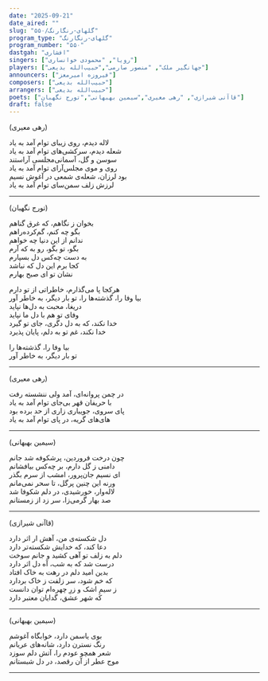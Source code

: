 ```yaml
---
date: "2025-09-21"
date_aired: ""
slug: "گلهای-رنگارنگ/۵۵۰"
program_type: "گلهای-رنگارنگ"
program_number: "۵۵۰"
dastgah: "افشاری"
singers: ["رویا", "محمودی خوانساری"]
players: ["جهانگیر ملک", "منصور صارمی","حبیب‌الله بدیعی"]
announcers: ["فیروزه امیرمعز"]
composers: ["حبیب‌الله بدیعی"]
arrangers: ["حبیب‌الله بدیعی"]
poets: ["قاآنی شیرازی", "رهی معیری","سیمین بهبهانی","تورج نگهبان"]
draft: false
---
```


(رهی معیری)

لاله دیدم، روی زیبای توام آمد به یاد  
شعله دیدم، سرکشی‌های توام آمد به یاد  
سوسن و گل، آسمانی‌مجلسی آراستند  
روی و موی مجلس‌آرای توام آمد به یاد  
بود لرزان، شعله‌ی شمعی در آغوش نسیم  
لرزش زلف سمن‌سای توام آمد به یاد

---

(تورج نگهبان)

بخوان ز نگاهم، که غرق گناهم  
بگو چه کنم، گم‌کرده‌راهم  
ندانم از این دنیا چه خواهم  
بگو، تو بگو، رو به که آرم  
به دست چه‌کس دل بسپارم  
کجا برم این دل که نباشد  
نشان تو ای صبح بهارم  

هرکجا پا می‌گذارم، خاطراتی از تو دارم  
بیا وفا را، گذشته‌ها را، تو بار دیگر، به خاطر آور  
دریغا، محبت به دل‌ها نپاید  
وفای تو هم با دل ما نپاید  
خدا نکند، که به دل دگری، جای تو گیرد  
خدا نکند، غم تو به دلم، پایان پذیرد  

بیا وفا را، گذشته‌ها را  
تو بار دیگر، به خاطر آور

---

(رهی معیری)

در چمن پروانه‌ای، آمد ولی ننشسته رفت  
با حریفان قهر بی‌جای توام آمد به یاد  
پای سروی، جویباری زاری از حد برده بود  
های‌های گریه، در پای توام آمد به یاد

---

(سیمین بهبهانی)

چون درخت فروردین، پرشکوفه شد جانم  
دامنی ز گل دارم، بر چه‌کس بیافشانم  
ای نسیم جان‌پرور، امشب از سرم بگذر  
ورنه این چنین پرگل، تا سحر نمی‌مانم  
لاله‌وار، خورشیدی، در دلم شکوفا شد  
صد بهار گرمی‌زا، سر زد از زمستانم

---

(قاآنی شیرازی)

دل شکسته‌ی من، آهش ار اثر دارد  
دعا کند، که خدایش شکسته‌تر دارد  
دلم به زلف تو آهی کشید و جانم سوخت  
درست شد که به شب، آه دل اثر دارد  
بدین امید دلم در رهت به خاک افتاد  
که خم شود، سر زلفت ز خاک بردارد  
ز سیمِ اشک و زرِ چهره‌ام توان دانست  
که شهر عشق، گدایان معتبر دارد

---

(سیمین بهبهانی)

بوی یاسمن دارد، خوابگاه آغوشم  
رنگ نسترن دارد، شانه‌های عریانم  
شعر همچو عودم را، آتش دلم سوزد  
موج عطر از آن رقصد، در دل شبستانم

---

 